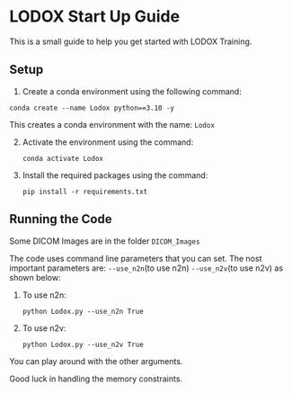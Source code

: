 # LODOX Start Up Guide
This is a small guide to help you get started with LODOX Training.

## Setup
1. Create a conda environment using the following command:
   
``
conda create --name Lodox python==3.10 -y
``

This creates a conda environment with the name: `Lodox`

2. Activate the environment using the command:

    ``
    conda activate Lodox
    ``
3. Install the required packages using the command:

    ``
    pip install -r requirements.txt
    ``

## Running the Code
Some DICOM Images are in the folder `DICOM_Images`

The code uses command line parameters that you can set. The nost important parameters are: `--use_n2n`(to use n2n) `--use_n2v`(to use n2v) as shown below:

1. To use n2n:

    ``python Lodox.py --use_n2n True``

2. To use n2v:

    ``python Lodox.py --use_n2v True``

You can play around with the other arguments.

Good luck in handling the memory constraints. 
